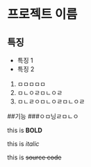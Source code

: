 # 프로젝트 이름

## 특징

* 특징 1
* 특징 2

1. ㅁㅁㅁㅁㅁ
1. ㅁㄴㅇㄹㅁㄴㅇㄹ
1. ㅁㄴㄹㅇㅁㄴㅇㄹㅁㄴㅇㄹ

##기능
###ㅇㅁ닝ㄹㅁㄴㅇ


this is **BOLD**

this is _italic_

this is ~~source code~~



